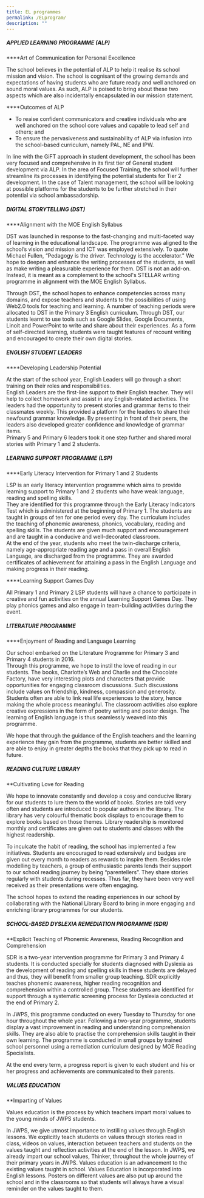 ```yaml
---
title: EL programmes
permalink: /ELprogram/
description: ""
---
```

##### APPLIED LEARNING PROGRAMME (ALP)

****Art of Communication for Personal Excellence


The school believes in the potential of ALP to help it realise its school mission and vision. The school is cognisant of the growing demands and expectations of having students who are future ready and well anchored on sound moral values. As such, ALP is poised to bring about these two aspects which are also incidentally encapsulated in our mission statement.

****Outcomes of ALP

* To reaise confident communicators and creative individuals who are well anchored on the school core values and capable to lead self and others; and
* To ensure the pervasiveness and sustainability of ALP via infusion into the school-based curriculum, namely PAL, NE and IPW.

In line with the GiFT approach in student development, the school has been very focused and comprehensive in its first tier of General student development via ALP. In the area of Focused Training, the school will further streamline its processes in identifying the potential students for Tier 2 development. In the case of Talent management, the school will be looking at possible platforms for the students to be further stretched in their potential via school ambassadorship.


##### DIGITAL STORYTELLING (DST)

****Alignment with the MOE English Syllabus<br>

DST was launched in response to the fast-changing and multi-faceted way of learning in the educational landscape. The programme was aligned to the school’s vision and mission and ICT was employed extensively. To quote Michael Fullen, “Pedagogy is the driver. Technology is the accelerator." We hope to deepen and enhance the writing processes of the students, as well as make writing a pleasurable experience for them. DST is not an add-on. Instead, it is meant as a complement to the school's STELLAR writing programme in alignment with the MOE English Syllabus.

Through DST, the school hopes to enhance competencies across many domains, and expose teachers and students to the possibilities of using Web2.0 tools for teaching and learning. A number of teaching periods were allocated to DST in the Primary 3 English curriculum. Through DST, our students learnt to use tools such as Google Slides, Google Documents, Linoit and PowerPoint to write and share about their experiences. As a form of self-directed learning, students were taught features of recount writing and encouraged to create their own digital stories.


##### ENGLISH STUDENT LEADERS

****Developing Leadership Potential<br>

At the start of the school year, English Leaders will go through a short training on their roles and responsibilities. <br>
English Leaders are the first-line support to their English teacher. They will help to collect homework and assist in any English-related activities. The leaders had the opportunity to present stories and grammar items to their classmates weekly. This provided a platform for the leaders to share their newfound grammar knowledge. By presenting in front of their peers, the leaders also developed greater confidence and knowledge of grammar items. <br>
Primary 5 and Primary 6 leaders took it one step further and shared moral stories with Primary 1 and 2 students.


##### LEARNING SUPPORT PROGRAMME (LSP)

****Early Literacy Intervention for Primary 1 and 2 Students<br>

LSP is an early literacy intervention programme which aims to provide learning support to Primary 1 and 2 students who have weak language, reading and spelling skills.<br>
They are identified for this programme through the Early Literacy Indicators Test which is administered at the beginning of Primary 1. The students are taught in groups of ten for one period every day. The curriculum includes the teaching of phonemic awareness, phonics, vocabulary, reading and spelling skills. The students are given much support and encouragement and are taught in a conducive and well-decorated classroom.<br>
At the end of the year, students who meet the twin-discharge criteria, namely age-appropriate reading age and a pass in overall English Language, are discharged from the programme. They are awarded certificates of achievement for attaining a pass in the English Language and making progress in their reading.

****Learning Support Games Day<br>

All Primary 1 and Primary 2 LSP students will have a chance to participate in creative and fun activities on the annual Learning Support Games Day. They play phonics games and also engage in team-building activities during the event.

##### LITERATURE PROGRAMME

****Enjoyment of Reading and Language Learning<br>

Our school embarked on the Literature Programme for Primary 3 and Primary 4 students in 2016. <br>
Through this programme, we hope to instil the love of reading in our students. The books, Charlotte’s Web and Charlie and the Chocolate Factory, have very interesting plots and characters that provide opportunities for engaging classroom discussions. Such discussions include values on friendship, kindness, compassion and generosity. Students often are able to link real life experiences to the story, hence making the whole process meaningful. The classroom activities also explore creative expressions in the form of poetry writing and poster design. The learning of English language is thus seamlessly weaved into this programme.<br>

We hope that through the guidance of the English teachers and the learning experience they gain from the programme, students are better skilled and are able to enjoy in greater depths the books that they pick up to read in future.

##### READING CULTURE LIBRARY

**Cultivating Love for Reading<br>

We hope to innovate constantly and develop a cosy and conducive library for our students to lure them to the world of books. Stories are told very often and students are introduced to popular authors in the library. The library has very colourful thematic book displays to encourage them to explore books based on those themes. Library readership is monitored monthly and certificates are given out to students and classes with the highest readership. <br>

To inculcate the habit of reading, the school has implemented a few initiatives. Students are encouraged to read extensively and badges are given out every month to readers as rewards to inspire them. Besides role modelling by teachers, a group of enthusiastic parents lends their support to our school reading journey by being “parentellers”. They share stories regularly with students during recesses. Thus far, they have been very well received as their presentations were often engaging. <br>

The school hopes to extend the reading experiences in our school by collaborating with the National Library Board to bring in more engaging and enriching library programmes for our students.


##### SCHOOL-BASED DYSLEXIA REMEDIATION PROGRAMME (SDR)

**Explicit Teaching of Phonemic Awareness, Reading Recognition and Comprehension<br>

SDR is a two-year intervention programme for Primary 3 and Primary 4 students. It is conducted specially for students diagnosed with Dyslexia as the development of reading and spelling skills in these students are delayed and thus, they will benefit from smaller group teaching. SDR explicitly teaches phonemic awareness, higher reading recognition and comprehension within a controlled group. These students are identified for support through a systematic screening process for Dyslexia conducted at the end of Primary 2.<br>

In JWPS, this programme conducted on every Tuesday to Thursday for one hour throughout the whole year. Following a two-year programme, students display a vast improvement in reading and understanding comprehension skills. They are also able to practise the comprehension skills taught in their own learning. The programme is conducted in small groups by trained school personnel using a remediation curriculum designed by MOE Reading Specialists. <br>

At the end every term, a progress report is given to each student and his or her progress and achievements are communicated to their parents.


##### VALUES EDUCATION

**Imparting of Values<br>

Values education is the process by which teachers impart moral values to the young minds of JWPS students. <br>

In JWPS, we give utmost importance to instilling values through English lessons. We explicitly teach students on values through stories read in class, videos on values, interaction between teachers and students on the values taught and reflection activities at the end of the lesson. In JWPS, we already impart our school values, Thinker, throughout the whole journey of their primary years in JWPS. Values education is an advancement to the existing values taught in school. Values Education is incorporated into English lessons. Posters on different values are also put up around the school and in the classrooms so that students will always have a visual reminder on the values taught to them.
